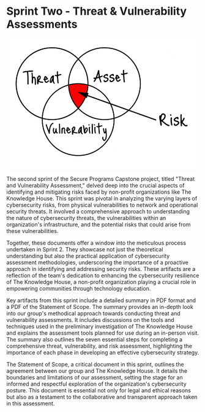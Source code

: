 # Sprint Two - Threat & Vulnerability Assessments
![Threat & Assessment Picture](https://github.com/janepierresgithub/TKHSecureProgramCapstoneProject/blob/main/tvlogo.png)

The second sprint of the Secure Programs Capstone project, titled "Threat and Vulnerability Assessment," delved deep into the crucial aspects of identifying and mitigating risks faced by non-profit organizations like The Knowledge House. This sprint was pivotal in analyzing the varying layers of cybersecurity risks, from physical vulnerabilities to network and operational security threats. It involved a comprehensive approach to understanding the nature of cybersecurity threats, the vulnerabilities within an organization's infrastructure, and the potential risks that could arise from these vulnerabilities.

Together, these documents offer a window into the meticulous process undertaken in Sprint 2. They showcase not just the theoretical understanding but also the practical application of cybersecurity assessment methodologies, underscoring the importance of a proactive approach in identifying and addressing security risks. These artifacts are a reflection of the team's dedication to enhancing the cybersecurity resilience of The Knowledge House, a non-profit organization playing a crucial role in empowering communities through technology education.

Key artifacts from this sprint include a detailed summary in PDF format and a PDF of the Statement of Scope. The summary provides an in-depth look into our group's methodical approach towards conducting threat and vulnerability assessments. It includes discussions on the tools and techniques used in the preliminary investigation of The Knowledge House and explains the assessment tools planned for use during an in-person visit. The summary also outlines the seven essential steps for completing a comprehensive threat, vulnerability, and risk assessment, highlighting the importance of each phase in developing an effective cybersecurity strategy.

The Statement of Scope, a critical document in this sprint, outlines the agreement between our group and The Knowledge House. It details the boundaries and limitations of our assessment, setting the stage for an informed and respectful exploration of the organization's cybersecurity posture. This document is essential not only for legal and ethical reasons but also as a testament to the collaborative and transparent approach taken in this assessment.



